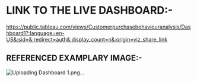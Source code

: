 # LINK TO THE LIVE DASHBOARD:-

https://public.tableau.com/views/Customerpurchasebehaviouranalysis/Dashboard1?:language=en-US&:sid=&:redirect=auth&:display_count=n&:origin=viz_share_link

## REFERENCED EXAMPLARY IMAGE:-

![Uploading Dashboard 1.png…]()
